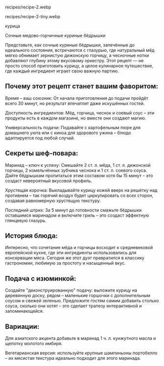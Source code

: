 recipes/recipe-2.webp


recipes/recipe-2-tiny.webp


курица


Сочные медово-горчичные куриные бёдрышки


Представьте, как сочные куриные бёдрышки, запечённые до идеального состояния, встречаются с глазурью, где натуральный мёд мягко обнимает зернистую дижонскую горчицу, а чесночные нотки добавляют глубину этому вкусовому оркестру. Этот рецепт — не просто способ приготовить курицу, а целое кулинарное путешествие, где каждый ингредиент играет свою важную партию.


## Почему этот рецепт станет вашим фаворитом:

Время – ваш союзник: От начала приготовления до подачи пройдёт всего 30 минут, но результат впечатлит даже искушённых гостей.

Доступность ингредиентов: Мёд, горчица, чеснок и соевый соус – эти продукты есть в каждом магазине, но вместе они создают магию.

Универсальность подачи: Подавайте с картофельным пюре для домашнего уюта или с киноа для здорового ужина – блюдо адаптируется под любой случай.


## Секреты шеф-повара:

Маринад – ключ к успеху: Смешайте 2 ст. л. мёда, 1 ст. л. дижонской горчицы, 2 измельчённых зубчика чеснока и 1 ст. л. соевого соуса. Дайте бёдрышкам пропитаться этим составом хотя бы 15 минут – это создаст невероятный вкусовой профиль.

Хрустящая корочка: Выкладывайте курицу кожей вверх на решётку над противнем – так горячий воздух будет циркулировать со всех сторон, создавая равномерную хрустящую текстуру.

Последний штрих: За 5 минут до готовности смажьте бёдрышки оставшимся маринадом и включите гриль – это создаст эффектную глянцевую глазурь.


## История блюда:

Интересно, что сочетание мёда и горчицы восходит к средневековой европейской кухне, где эти ингредиенты использовались для консервации мяса. Сегодня же этот дуэт превратился в классику гастрономии, любимую за простоту и насыщенный вкус.


## Подача с изюминкой:

Создайте "деконструированную" подачу: выложите курицу на деревянную доску, рядом – маленькие горшочки с дополнительным соусом и свежей зеленью. Предложите гостям самим добавить столько соуса, сколько они хотят – это сделает трапезу интерактивной и запоминающейся.


## Вариации:

Для азиатского акцента добавьте в маринад 1 ч. л. кунжутного масла и щепотку молотого имбиря.

Вегетарианская версия: используйте крупные шампиньоны портобелло – их мясистая текстура идеально подходит для этого маринада.
